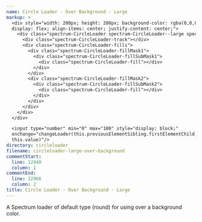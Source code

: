 ```yaml
---
name: Circle Loader - Over Background - Large
markup: >
  <div style="width: 200px; height: 200px; background-color: rgba(0,0,0,0.4);
  display: flex; align-items: center; justify-content: center;">
    <div class="spectrum-CircleLoader spectrum-CircleLoader--large spectrum-CircleLoader--overBackground">
      <div class="spectrum-CircleLoader-track"></div>
      <div class="spectrum-CircleLoader-fills">
        <div class="spectrum-CircleLoader-fillMask1">
          <div class="spectrum-CircleLoader-fillSubMask1">
            <div class="spectrum-CircleLoader-fill"></div>
          </div>
        </div>
        <div class="spectrum-CircleLoader-fillMask2">
          <div class="spectrum-CircleLoader-fillSubMask2">
            <div class="spectrum-CircleLoader-fill"></div>
          </div>
        </div>
      </div>
    </div>
  </div>

  <input type="number" min="0" max="100" style="display: block;"
  onchange="changeLoader(this.previousElementSibling.firstElementChild,
  this.value)"/>
directory: circleloader
filename: circleloader-large-over-background
commentStart:
  line: 12940
  column: 1
commentEnd:
  line: 12966
  column: 2
title: Circle Loader - Over Background - Large
---
```

A Spectrum loader of default type (round) for using over a background color.